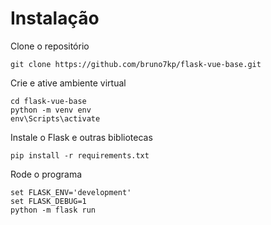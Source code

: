 # Instalação

Clone o repositório

    git clone https://github.com/bruno7kp/flask-vue-base.git
    
Crie e ative ambiente virtual

    cd flask-vue-base
    python -m venv env
    env\Scripts\activate
    
Instale o Flask e outras bibliotecas

    pip install -r requirements.txt
    
Rode o programa

    set FLASK_ENV='development'
    set FLASK_DEBUG=1
    python -m flask run